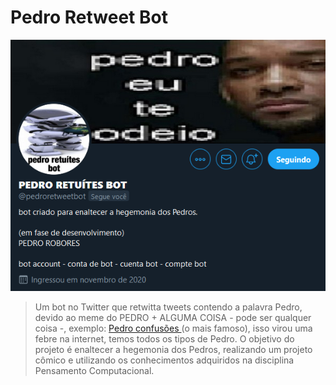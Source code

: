 # Pedro Retweet Bot

![imagem](conta-twitter.png)

> Um bot no Twitter que retwitta tweets contendo a palavra Pedro, devido ao meme do PEDRO + ALGUMA COISA - pode ser qualquer coisa -, exemplo: <a href="https://www.youtube.com/watch?v=RDhnwsp_uyw" target="_blank"> Pedro confusões </a> (o mais famoso), isso virou uma febre na internet, temos todos os tipos de Pedro. O objetivo do projeto é enaltecer a hegemonia dos Pedros, realizando um projeto cômico e utilizando os conhecimentos adquiridos na disciplina Pensamento Computacional.



